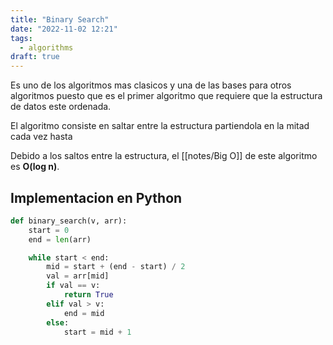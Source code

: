 ```yaml
---
title: "Binary Search"
date: "2022-11-02 12:21"
tags: 
  - algorithms
draft: true
---
```

Es uno de los algoritmos mas clasicos y una de las bases para otros algoritmos puesto que es el primer algoritmo que requiere que la estructura de datos este ordenada.

El algoritmo consiste en saltar entre la estructura partiendola en la mitad cada vez hasta

Debido a los saltos entre la estructura, el [[notes/Big O]] de este algoritmo es **O(log n)**.

## Implementacion en Python
```Python
def binary_search(v, arr):
	start = 0
	end = len(arr)

	while start < end:
		mid = start + (end - start) / 2
		val = arr[mid]
		if val == v:
			return True
		elif val > v:
			end = mid
		else:
			start = mid + 1
```

